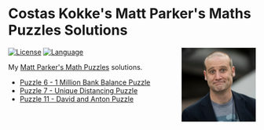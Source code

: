 # Costas Kokke's Matt Parker's Maths Puzzles Solutions

<img src="avatar.jpg" alt="Matt Parker" align="right" width="30%">

[![License](https://img.shields.io/github/license/CostasAK/mpmp)](https://github.com/CostasAK/mpmp/blob/master/LICENSE)
[![Language](https://img.shields.io/github/languages/top/costasak/mpmp)](https://github.com/CostasAK/mpmp)
<!--[![Watchers](https://img.shields.io/github/watchers/costasak/mpmp)](https://github.com/CostasAK/mpmp)
[![Stars](https://img.shields.io/github/stars/costasak/mpmp)](https://github.com/CostasAK/mpmp)
[![Forks](https://img.shields.io/github/forks/costasak/mpmp)](https://github.com/CostasAK/mpmp)-->

My [Matt Parker's Math Puzzles](https://www.think-maths.co.uk/maths-puzzles) solutions.

- [Puzzle 6 - 1 Million Bank Balance Puzzle](006-bank-balance)
- [Puzzle 7 - Unique Distancing Puzzle](007-unique-distancing)
- [Puzzle 11 - David and Anton Puzzle](011-age)

